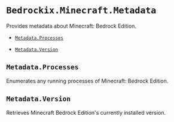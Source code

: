 # `Bedrockix.Minecraft.Metadata`

Provides metadata about Minecraft: Bedrock Edition.

- [`Metadata.Processes`](#metadataprocesses)

- [`Metadata.Version`](#metadataversion)

## `Metadata.Processes`

Enumerates any running processes of Minecraft: Bedrock Edition.

## `Metadata.Version`

 Retrieves Minecraft Bedrock Edition's currently installed version.